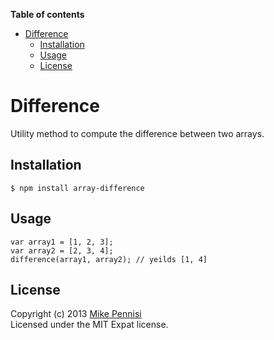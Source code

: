 <!-- START doctoc generated TOC please keep comment here to allow auto update -->
<!-- DON'T EDIT THIS SECTION, INSTEAD RE-RUN doctoc TO UPDATE -->
**Table of contents**

- [Difference](#difference)
  - [Installation](#installation)
  - [Usage](#usage)
  - [License](#license)

<!-- END doctoc generated TOC please keep comment here to allow auto update -->

# Difference

Utility method to compute the difference between two arrays.

## Installation

    $ npm install array-difference

## Usage

    var array1 = [1, 2, 3];
    var array2 = [2, 3, 4];
    difference(array1, array2); // yeilds [1, 4]

## License

Copyright (c) 2013 [Mike Pennisi](https://github.com/jugglinmike)  
Licensed under the MIT Expat license.
